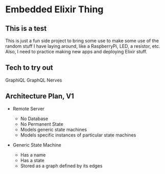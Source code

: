 # Embedded Elixir Thing

## This is a test
This is just a fun side project to bring some use to make some use of the random stuff I have laying
around, like a RaspberryPi, LED, a resistor, etc. Also, I need to practice making new apps and
deploying Elixir stuff.

## Tech to try out
GraphiQL
GraphQL
Nerves

## Architecture Plan, V1
* Remote Server
  - No Database
  - No Permanent State
  - Models generic state machines
  - Models specific instances of particular state machines

* Generic State Machine
  - Has a name
  - Has a state
  - Stored as a graph defined by its edges
